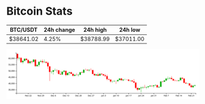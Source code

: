 # Bitcoin Stats

BTC/USDT|24h change|24h high|24h low|
|---|---|---|---|
|$38641.02|4.25%|$38788.99|$37011.00|

<img src="./chart.svg">
